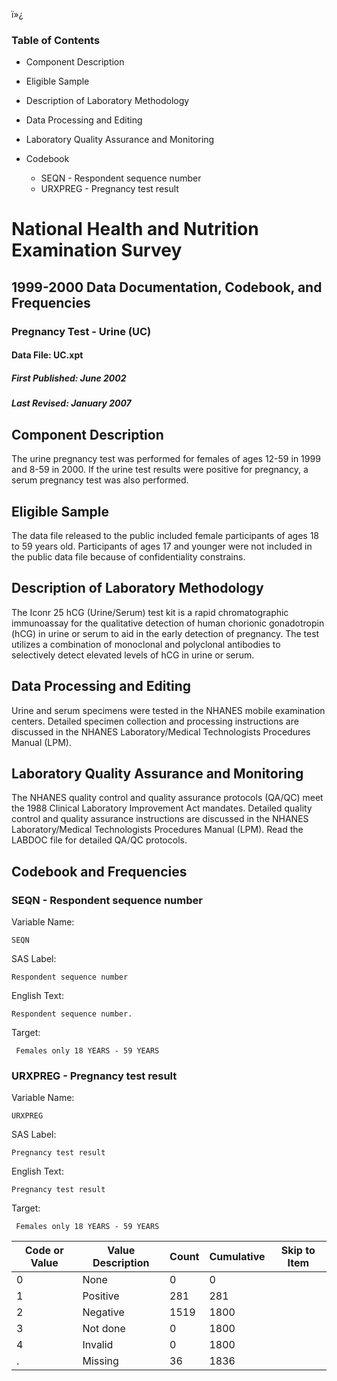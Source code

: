 ï»¿

### Table of Contents

  * Component Description
  * Eligible Sample
  * Description of Laboratory Methodology
  * Data Processing and Editing
  * Laboratory Quality Assurance and Monitoring
  * Codebook

    * SEQN - Respondent sequence number
    * URXPREG - Pregnancy test result

# National Health and Nutrition Examination Survey

## 1999-2000 Data Documentation, Codebook, and Frequencies

### Pregnancy Test - Urine (UC)

####  Data File: UC.xpt

#####  First Published: June 2002

#####  Last Revised: January 2007

## Component Description

The urine pregnancy test was performed for females of ages 12-59 in 1999 and
8-59 in 2000. If the urine test results were positive for pregnancy, a serum
pregnancy test was also performed.

## Eligible Sample

The data file released to the public included female participants of ages 18
to 59 years old. Participants of ages 17 and younger were not included in the
public data file because of confidentiality constrains.

## Description of Laboratory Methodology

The Iconr 25 hCG (Urine/Serum) test kit is a rapid chromatographic immunoassay
for the qualitative detection of human chorionic gonadotropin (hCG) in urine
or serum to aid in the early detection of pregnancy. The test utilizes a
combination of monoclonal and polyclonal antibodies to selectively detect
elevated levels of hCG in urine or serum.

## Data Processing and Editing

Urine and serum specimens were tested in the NHANES mobile examination
centers. Detailed specimen collection and processing instructions are
discussed in the NHANES Laboratory/Medical Technologists Procedures Manual
(LPM).

## Laboratory Quality Assurance and Monitoring

The NHANES quality control and quality assurance protocols (QA/QC) meet the
1988 Clinical Laboratory Improvement Act mandates. Detailed quality control
and quality assurance instructions are discussed in the NHANES
Laboratory/Medical Technologists Procedures Manual (LPM). Read the LABDOC file
for detailed QA/QC protocols.

## Codebook and Frequencies

### SEQN - Respondent sequence number

Variable Name:

    SEQN
SAS Label:

    Respondent sequence number
English Text:

    Respondent sequence number.
Target:

     Females only 18 YEARS - 59 YEARS

### URXPREG - Pregnancy test result

Variable Name:

    URXPREG
SAS Label:

    Pregnancy test result
English Text:

    Pregnancy test result
Target:

     Females only 18 YEARS - 59 YEARS
Code or Value | Value Description | Count | Cumulative | Skip to Item  
---|---|---|---|---  
0 | None | 0 | 0 |   
1 | Positive | 281 | 281 |   
2 | Negative | 1519 | 1800 |   
3 | Not done | 0 | 1800 |   
4 | Invalid | 0 | 1800 |   
. | Missing | 36 | 1836 | 

